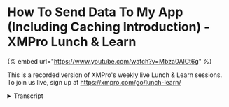 # How To Send Data To My App (Including Caching Introduction) - XMPro Lunch & Learn
{% embed url="https://www.youtube.com/watch?v=Mbza0AlCt6g" %}



This is a recorded version of XMPro's weekly live Lunch & Learn sessions. To join us live, sign up at https://xmpro.com/go/lunch-learn/
<details>
<summary>Transcript</summary>This is a recorded version of XMPro's weekly live Lunch & Learn sessions. To join us live, sign up at https://xmpro.com/go/lunch-learn/
hi all and welcome to another lunch and

learn

so today what we're going to go through

is how do i send data to my app

we're also going to touch on a brief

intro into caching

we'll uh we'll go through that in a

future lunch and learn as well

so today we're going to be talking

around apps and and data

so

first things first is what is it

apps have two modes where they can

essentially render data to

to the end users the one is what i would

call static which means when you design

the app it'll appear there the second is

what i would say is dynamic

so information that's going to change

information that gets calculated

information that could be from an

expression etc so static values are done

at design time

dynamic value is either provided now

there's a few mechanisms of how you can

provide it we'll touch on both of them

one is through a data stream

and the second is a connector inside the

app designer

we'll also touch on caching so when you

do caching in a data stream

it is how often and how much data should

be cached that is made available to the

app

when it is rendering

some of the concepts we're going to

touch uh example action agent that'll be

the first one with inside a data stream

the second is going to be connectors

inside the app designer

we'll also touch on briefly caching all

or per an entity

some basic requirements that you're

going to need

it's going to

require access to the app designer

access to the data stream designer and

you need a basic idea of what data is

that you're looking to to display so

what information are you looking to

present to the screen

and where do you want it to be how do

you want to access it is any filters etc

skill level for this we're still in the

beginner friendly area

it can start to go into the intermediate

area

as well

so first area is let's jump into the

actual software itself

so

before we can actually start tying data

to to an app let's go and create

ourselves a new app

we're just going to call this

lunch and learn for today

we're going to put it into

my sandbox

and we're going to keep everything else

as the default

now if i go into this actual app itself

and i try and launch it it's going to

not give me anything

it's going to be bare basics there's not

much information in here

as well

now what i can start doing is i can

start going through here and i can start

configuring information

so let's say i want to to actually

create

some additional columns

i can do that

if i want the first one to be

asset information i can just double

click and change that information there

if i now want to start bringing in um

a little bit more

like dragging a box into there

i can now go back and from layouts i'm

going to drag in a stack layer and bring

that into the other side as well so you

configure your form exactly the same way

as you would have previously

however now what you can start doing is

when you start bringing information into

the screen here

so i could very well call this asset

number

and if i go and duplicate that and i'm

just going to change the flex so that we

go from left to right

so i can see that

i can come into the asset number

and i can rename it from a static

perspective and if i go and render the

screen

you'll see as asset number will come

through so you can very quickly create

static information on a screen however

that's not very useful

most of the information you want to have

changed so you need to pass this

information through to the form

so that you can actually access it and

make it available

so we're just going to go back into the

edit mode for this particular app we'll

come back to to the app itself

so the first area of where datic is

made available to an application

is inside the data stream designer

i've got an example

here but i'll show you how we can

actually create one

so for this particular example

we are using the event simulator to

generate some data so we've got specific

data that we're interested in

we are then creating

some asset numbers we are rounding it to

make sure that when we get to the ui

side that the information is consistent

two decimals three etcetera

if you don't round here

you can still round inside the app

designer

then you start going into

the expressions on an actual data source

we'll start covering that in a in a

future session as well

we're then going to broadcast and then

we publish to an app

however what i'm going to do with this

example

is i'm going to

clone it

and we're going to configure it

for different bits and pieces

so for now what i'm going to get rid of

is the last two pieces to my data stream

it does not matter where your data is

coming from there's a lot of different

listeners of where my information coming

from to the point i made earlier

you need to have at least an idea of

what data are we trying to present on

the form

what shape should that data be and where

is it coming from do i need to join data

from different data streams etc

if i were to run this particular data

stream now

and i go into my live view

and i bring the rounding and i bring my

generate data

up

you'll see my values will come through

if i expand that

i can see the generate column and i can

see the rounding column so my data is

flowing through my particular data

stream

however it is not available

on my upside

um i can't actually view it or see it

now how i know that is i'm looking for

lunch and learn from a data stream

perspective so if i go back to the app

now

how we bind data to an app

is on the page data side of things

if i scroll all the way to the left

you'll see there is app data on the

application level

the page level allows me to use data

sources that have been defined

data sources get defined at an

application level

now do i have to remember every single

time to scroll left and go to the app

data to create them no you don't

if you've forgotten

or you haven't got that for yet you can

click the plus on the data sources side

of things

it's going to ask you for a name but

you'll see in the connection

it'll give you some options in there

however if the one you're looking for is

not available

in the section here you can actually

click the plus and it'll bring up a list

of a lot of different connections that

you can actually use as well

so how do we actually do that

if i go all the way to the left

i'm going to go and

delete these two

let's say we go and get rid of those and

they're not available

if i want to add a new data source to

this page i go to the page data and i

click the plus

so what we're doing is we're trying to

bind a data source to be able to be used

on this particular page

on the right you'll see connections we

have nothing it says no data to display

there

if i click the plus it's going to give

me some options so i'm looking for the

data stream we're going to give it a

name

and everything else we can leave as

default and we can click save

now what will happen is under the drop

down you'll see i have a data stream

that is now available

so what we've just done there is instead

of me scrolling all the way to the left

and clicking app data to add it i'm able

to add it at the page layer as well

very handy if you

haven't done it or you only get to it

halfway through the app page when you're

configuring it versus having to remember

every single time

we can now give it a

name at the top

however if i go into entity

and i search for lunch and learn i don't

get anything

nothing's available here

and the reason for that is

the only data streams that will appear

here are ones that have been configured

to make its data available to a data

stream so what do i mean by that

under action agents if you scroll all

the way to the bottom

or you can type in the search at the top

and it'll filter the list view you need

to drag on an xmpro app

and add it to your data stream

so i'm going to unpublish my data stream

and we're just going to save that so the

first thing is you need to tell

the

data stream you're going to be making

your data available

to the app designer so that's step one

step two

make sure you give it a name that is

appropriate the reason for that is when

you come into the app designer here

it's going to

register those different endpoints and

you can have multiple

so i can have one in here as an example

so let me say i have a broadcast

and

i send that to the broadcast

and my first value

comes to that x and pro and then if i

search for x

again

now we put that here

i could have the next one go to the same

you can have multiple

of these on a data stream

why would you want multiple

if your data stream is doing different

calculations on the data you may want a

certain section of that to be in a

certain area on the app you may want the

results of the calculation in another

area of the app

so there are reasons why you want to

have

duplicate

example apps on a data stream

it'll become obvious when we go into a

lunch and learn around caching

and making data available to charts why

you would have to

but just remember you can have multiple

of these

on a data stream

the second thing is

if you double click that

you need to configure it you can't just

drag it on and leave it there is

configuration that you do need to do on

the xm pro app first thing is

where is the url this will point to the

app designer url

integration key this will point to your

app designer key as well

if you scroll down

you can ignore the cache settings for

now it's going to ask you for an

identifier so what is the identifier for

this data flowing through

typically it is an asset number

um

but you have flexibility to use other

fields as a identifier as well

if i go in there i can pick asset number

it's also going to ask you what's my

primary key 9 out of ten times it'll be

an asset number as well

if i go back to the second one

and i do the same thing there

we're going to configure both of those

and i go all the way to the bottom

identifier is going to be asset number

and primary key is going to be asset

number make sure you click apply at the

top

if you don't you'll notice if i go back

to the first one it hasn't saved my

changes

very important to remember that

so we go into the first two

we're going to scroll down

we're going to fill the asset number in

and select it

make sure you click apply to persist the

changes you made and then make sure you

click save or ctrl s on your keyboard to

save the data stream

now if i go back to my

my app that i am configuring

and if i try and

close that out and i go back to the data

source side

and we select data stream and in here

we're looking for for lunch and learn

so now if i expand that

it'll show me my lunch and learn coming

in there as well

for it

so previously

it was not available here you can see i

have availability to pretty much

everything that has an end point

for all the different data points coming

through

so if i go down to my

my examples they'll appear in here as

well

however

what we forgot to do on this side is we

forgot to name them appropriately

now because we haven't named them

appropriately it's going to be quite

hard when we get to the app side to make

sure we're using the correct one

as i mentioned you can have multiple of

these on a data stream so it's good

practice to make sure you name them

appropriately

for now we're just going to say

then data to app and i'm going to leave

the other one we'll come back to this in

a future lunch alone as well make sure

we name our broadcast so that

we understand what this particular data

stream is doing

if i go back into

the

configuration for

for this

you'll see there's a caching section

here

what the caching section here is saying

what's my initial cache size

so how much data do i want to keep in

cash

and then you have a few options

the first one says replace cash what

that does is

if my cash size is 20 and i have

21 items coming through my payload by

the time it gets here it's going to drop

off the first one and add a new one at

the back and it's going to keep doing

that

as the data is coming through the data

stream and being made available

if i tell it replace cache what that

does

is any new payload that comes all the

way through to this endpoint replaces

the prior cash payload

so

if you have a record that only comes

through let's say every five minutes but

your data is flowing every minute

what will happen is if you were to set

replace cache you could end up with a

situation where in that four minute

window you might have no data displaying

on your actual app side itself as well

so replace cache will allow you to

replace everything every time but just

be aware if your data comes in at

different intervals for different asset

types as well

the other one is cash for entity

cash per entity allows me to make use of

this cash

but per

the identifier that we've got at the

bottom

if i was to select that what this is now

saying

is my cash size is going to be 20

per asset number

so if i have 10 assets and each of those

has

records coming through i can catch 20

percent so suddenly my 20 has gone up by

a factor of 10. so my cash size is going

to be 200 in that scenario

the defaults

is everything unchecked

so replace cash is unchecked and cash

for entity is unchecked as well

if i run this now and i go to live view

i can now

open up the send data to to app and we

can keep the top one

so generate data is coming from my event

simulator

send data to app is what's coming

through my endpoint here so step one

before you can get data into your app

designer is to make sure do you have an

excel pro app agent on your canvas and

have you configured it correctly

now we can go into our app designer here

and i can actually go into my data

source

and i can say we're going to connect to

some live data

and in here you'll see i have access to

a lot of different

areas for it

if i go back and i have a look at

the launch unknown

just rename that differently

here

and it's in display data so let's

unpublish that

and let's republish that

so if i go down in here to

my display data

and i scroll all the way down

i'll be able to see there is my lunch

and learn

and there are my two fields

that have been bound

this is why naming is important if you

were to leave them both as x and pro

underscore zero x and per app underscore

one x and pro up under school two

you won't know

which of those endpoints are the ones

you're looking for which of them has the

calculations you may have done which of

them has the raw telemetry data and

which of them maybe has data with a

different caching option that you want

to use for charts as an example

if you haven't named them appropriately

you're going to struggle

getting to this point

especially if you are sharing this data

stream with other users

and they are using them to consume the

data but they're not necessarily fully

across how the data stream functions

where it gets its data etc

so the first thing we want to do

is we select

the send data to the

app itself

what you'll notice it'll do is it

interrogates it and gets the primary key

now what you'll notice is i made the

entire configuration

maximized and the reason i do that is

that i can see everything on the screen

to do that

you can double click the header

or you can click the maximize option at

the top there

this is especially useful if you have a

lot of data streams to go through that

have been bound to the example app

connector

and you want to find what you're looking

for

so it's interrogated the configuration

and it's automatically brought in the

primary key

as you've configured it down the bottom

here so if i go down here remember we

set the primary key was asset number

primary key is important over here

for the data when you start doing

advanced data

manipulation and advanced data work in

the the app designer

the next thing to make sure you tick

is when you're accessing live data

make sure you tick live data updates if

you hover over the eye it'll tell you

what it actually does but the live data

updates is what enables you to get the

record constantly

it allows you to automatically update

the values without refreshing the page

there are some

connectors for instance if you're

connecting to

sql

and the options not enabled on sql you

won't get this option here

but when you're connecting to data

streams there's no reason for you not to

take this option

um it's also

one of the first things i suggest people

check when they're saying well my data

is not flowing through to my app

even though i am getting data in the

data stream first thing to check and

make sure is have you enabled live

updates um here

we're going to click save

and as soon as we've done that what

you'll notice is data sources here has a

new option underneath it

it's got the name that we've defined so

again make sure the names you're using

inside your app here

make sense

and if someone else wants to use them

and look at them make sense to them as

well

we bring in all the data fields

they're also bound to what their data

type is so you can see

their decimal strings date times etc

there is an area for you to calculate

and create expressions we'll cover that

in another lunch and learn as well

so if you're not sure what fields i'll

be made available what can i actually

view and read

just go to the page data

expand the data sources and you have

access to the information here

now what we can do is we can actually

bind this information to the

element we're looking for

again if you're looking for a data

source that's not here so let's say we

don't want to bind this to live data you

can click the plus

brings you to exactly the same place

so you do not have to go back to the

page data and click the plus here every

time to add a new data source you can do

it from within the area that you're busy

with

pull the information in

once you've done that it'll refresh the

drop down for you here

close that out and we can now select the

data source as soon as we've done that

you'll see we get a yellow border that

comes around

and if i go into the text

and i go to the appearance i can now

click the a

which is static

it then turns into a dynamic and now i

get a drop down this drop down is now

bound to that same data source so now i

can actually bind it to the asset number

field coming in

if i was to save that and i run the

you'll see the asset number now is being

passed through from the actual app

now what i can start doing is if i go

back and edit the the app

i can actually go through this

particular box and i can duplicate that

and this one here we can say is reading

number

and i can go into that field

go to its appearance

and change it to reading number as an

example

we can now save that

now what you'll notice

is the number keeps going up so the live

data

the checkbox that we selected is what is

enabling this to constantly change its

value without me having to refresh the

screen

there are areas where you get i would

say static type information coming

through

but

without taking that you would have to

refresh the screen every time to get

that information to come through

the second area where you can actually

configure it in a

an app

is if i go to the app data side

they are

specific

um

[Music]

sql

there are specific connectors that will

allow you to connect directly to data

sources as well

each of those is available

for you to connect as you need to

the primary one that gets used is the

data stream connector here

but there are other connectors that do

not require a data stream and you can

connect directly to the systems

the the only

functionality that you might lose by

doing that is the live view option

so again if i click the pencil next to

my existing

data stream here

this option might not be supported if

you connect directly to the systems of

choice

it's not all of them supported which

means if you are connecting to those

systems and you do want that data to

refresh

the the screen will need to be manually

refreshed to do that

as well

so just to recap

if we come back to

the data stream so where's the first

area that i go to to connect data to

my app

inside a data stream

what you want to do is under x and pro

agents right at the bottom you'll see

the axon pro app

that is the key that allows you to

connect it

to a app and make it available

make sure you name them appropriately

otherwise when you're configuring it on

the other side you might have some

problems trying to remember which one is

for which one

we'll go into a lot more detail on

caching options in a future lunch and

learn as well for now

you can use the the defaults

to return the data coming in

step one is done in the data stream step

two you do in the app designer side

again you can scroll all the way and at

an app data level add a new connector

or you can do it at the page level

so page level is where you're creating

an instance connecting to a specific

data stream connecting to a specific

table

um or whatever system it is that you're

connecting to

the plus will walk you through the steps

so if there's something in the

connection that you know is available

but you can't see it here click the plus

there again and it'll walk you through

that as well

once you've selected your items make

sure you remember the live data update

section

otherwise what's going to happen is your

information is going to stay static on

the screen

and you're not going to get the

information constantly refreshing itself

coming through as well

you all for attending today um

how do i bind data to to my app

most of it gets done through a

data stream using the app agent

there are ways to do it directly through

data sources in the app designer you

however will lose some functionality

there as well but it is very possible to

do that as well

thank you again for attending today's

lunch and learn hope to see on some

future ones
</details>